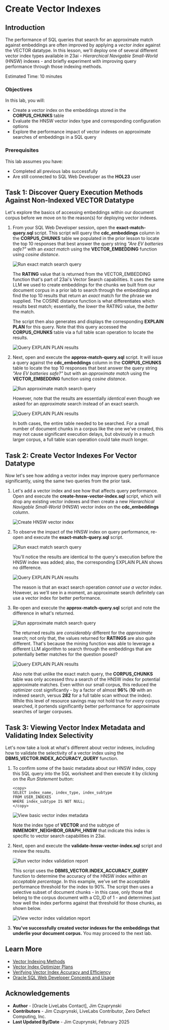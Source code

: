 # Create Vector Indexes

## Introduction

The performance of SQL queries that search for an approximate match against embeddings are often improved by applying a *vector index* against the VECTOR datatype. In this lesson, we'll deploy one of several different vector index types available in 23ai - *Hierarchical Navigable Small-World* (HNSW) indexes - and briefly experiment with improving query performance through those indexing methods.

Estimated Time: 10 minutes

### Objectives

In this lab, you will:

- Create a vector index on the embeddings stored in the **CORPUS_CHUNKS** table
- Evaluate the HNSW vector index type and corresponding configuration options
- Explore the performance impact of vector indexes on approximate searches of embeddings in a SQL query

### Prerequisites

This lab assumes you have:
- Completed all previous labs successfully
- Are still connected to SQL Web Developer as the **HOL23** user

## Task 1: Discover Query Execution Methods Against Non-Indexed VECTOR Datatype
Let's explore the basics of accessing embeddings within our document corpus before we move on to the reason(s) for deploying vector indexes.

1. From your SQL Web Developer session, open the **exact-match-query.sql** script. This script will query the **cdc_embeddings** column in the **CORPUS_CHUNKS** table we populated in the prior lesson to locate the top 10 responses that best answer the query string *"Are EV batteries safe?"* with an *exact match* using the **VECTOR_EMBEDDING** function using *cosine distance*. 

   ![Run exact match search query](./images/exact-match-query-no-index.png)

   The **RATING** value that is returned from the VECTOR_EMBEDDING function that's part of 23ai's Vector Search capabilities. It uses the same LLM we used to create embeddings for the chunks we built from our document corpus in a prior lab to search through the embeddings and find the top 10 results that return an *exact* match for the phrase we supplied. The COSINE distance function is what differentiates which results best match; essentially, the *lower* the RATING value, the *better* the match. 

   The script then also generates and displays the corresponding **EXPLAIN PLAN** for this query. Note that this query accessed the **CORPUS_CHUNKS** table via a full table scan operation to locate the results.

   ![Query EXPLAIN PLAN results](./images/exact-match-query-no-index-explained.png)

2. Next, open and execute the  **approx-match-query.sql** script. It will issue a query against the **cdc_embeddings** column in the **CORPUS_CHUNKS** table to locate the top 10 responses that best answer the query string *"Are EV batteries safe?"* but with an *approximate match* using the **VECTOR_EMBEDDING** function using *cosine distance*. 

   ![Run approximate match search query](./images/approx-match-query-no-index.png)

   However, note that the results are essentially *identical* even though  we asked for an *approximate* search instead of an exact search.
   
   ![Query EXPLAIN PLAN results](./images/approx-match-query-no-index-explained.png)

   In both cases, the entire table needed to be searched. For a small number of document chunks in a corpus like the one we've created, this may not cause significant execution delays, but obviously in a much larger corpus, a full table scan operation could take *much* longer.

## Task 2: Create Vector Indexes For Vector Datatype
Now let's see how adding a vector index may improve query performance significantly, using the same two queries from the prior task.

1. Let's add a vector index and see how that affects query performance. Open and execute the  **create-hnsw-vector-index.sql** script, which will drop any existing vector indexes and then create a new *Hierarchical Navigable Small-World* (HNSW) vector index on the **cdc_embeddings** column.

   ![Create HNSW vector index](./images/create-hnsw-vector-index.png)

2. To observe the impact of the HNSW index on query performance, re-open and execute the **exact-match-query.sql** script.

   ![Run exact match search query](./images/exact-match-query-hnsw-index.png)

   You'll notice the results are identical to the query's execution before the HNSW index was added; also, the corresponding EXPLAIN PLAN shows no difference. 

   ![Query EXPLAIN PLAN results](./images/exact-match-query-hnsw-index-explained.png)

   The reason is that an exact search operation *cannot use a vector index*. However, as we'll see in a moment, an approximate search definitely can use a vector index for better performance.

3. Re-open and execute the **approx-match-query.sql** script and note the difference in what's returned.

   ![Run approximate match search query](./images/approx-match-query-hnsw-index.png)

   The returned results are *considerably* different for the *approximate* search; not only that, the values returned for **RATINGS** are also quite different. That's because the mining function was able to leverage a different LLM algorithm to search through the embeddings that are potentially better matches for the question posed?

   ![Query EXPLAIN PLAN results](./images/approx-match-query-hnsw-index-explained.png)

   Also note that unlike the exact match query, the **CORPUS_CHUNKS** table was only accessed thru a search of the HNSW index for potential approximate matches. Even within our small corpus, this reduced the optimizer cost significantly - by a factor of almost **96%** (**10** with an indexed search, versus **282** for a full table scan without the index). While this level of resource savings may not hold true for *every* corpus searched, it portends significantly better performance for approximate searches of larger corpuses. 


## Task 3: Viewing Vector Index Metadata and Validating Index Selectivity
Let's now take a look at what's different about vector indexes, including how to validate the selectivity of a vector index using the **DBMS_VECTOR.INDEX_ACCURACY_QUERY** function.

1. To confirm some of the basic metadata about our HNSW index, copy this SQL query into the SQL worksheet and then execute it by clicking on the *Run Statement* button:

   ```
   <copy>
   SELECT index_name, index_type, index_subtype
   FROM USER_INDEXES
   WHERE index_subtype IS NOT NULL;
   </copy>
   ```
   ![View basic vector index metadata](./images/view-basic-vector-index-metadata.png)

   Note the index type of **VECTOR** and the subtype of **INMEMORY_NEIGHBOR_GRAPH_HNSW** that indicate this index is specific to vector search capabilities in 23ai.

2. Next, open and execute the **validate-hnsw-vector-index.sql** script and review the results.

   ![Run vector index validation report](./images/validate-hnsw-index-accuracy.png)

   This script uses the **DBMS_VECTOR.INDEX_ACCURACY_QUERY** function to determine the accuracy of the HNSW index *within an acceptable percentage*. In this example, we've set the acceptable performance threshold for the index to 90%. The script then uses a selective subset of document chunks - in this case, only those that belong to the corpus document with a CD_ID of 1 - and determines just how well the index performs against that threshold for those chunks, as shown below. 

   ![View vector index validation report](./images/validate-hnsw-index-accuracy-results.png)

3. **You've successfully created vector indexes for the embeddings that underlie your document corpus.** You may proceed to the next lab.

## Learn More
- [Vector Indexing Methods](https://docs.oracle.com/en/database/oracle/oracle-database/23/vecse/create-vector-indexes-and-hybrid-vector-indexes.html)
- [Vector Index Optimizer Plans](https://docs.oracle.com/en/database/oracle/oracle-database/23/vecse/optimizer-plans-vector-indexes.html)
- [Verifying Vector Index Accuracy and Efficiency](https://docs.oracle.com/en/database/oracle/oracle-database/23/vecse/index-accuracy-report.html)
- [Oracle SQL Web Developer Concepts and Usage](https://docs.oracle.com/en/cloud/paas/autonomous-database/serverless/adbsb/connect-database-actions.html#GUID-102845D9-6855-4944-8937-5C688939610F)

## Acknowledgements
* **Author** - [Oracle LiveLabs Contact], Jim Czuprynski
* **Contributors** - Jim Czuprynski, LiveLabs Contributor, Zero Defect Computing, Inc.
* **Last Updated By/Date** - Jim Czuprynski, February 2025
